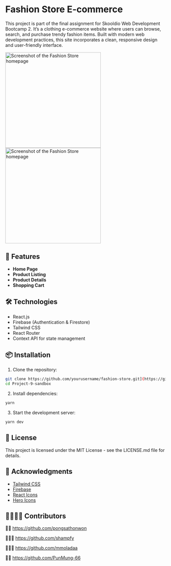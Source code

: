 # Fashion Store E-commerce

This project is part of the final assignment for Skooldio Web Development Bootcamp 2. It’s a clothing e-commerce website where users can browse, search, and purchase trendy fashion items. Built with modern web development practices, this site incorporates a clean, responsive design and user-friendly interface.


<img src="https://assets.skooldio.com/static/landing/images/skooldio_fb_share.png" alt="Screenshot of the Fashion Store homepage" width="300" > <img src="https://cdn.lugc.link/af6c3f10-9888-4961-b07b-b81c33e48755/-/preview/521x305/-/format/auto/" alt="Screenshot of the Fashion Store homepage" width="300"> 


## 🚀 Features

- **Home Page**
- **Product Listing**
- **Product Details**
- **Shopping Cart**

## 🛠️ Technologies

- React.js
- Firebase (Authentication & Firestore)
- Tailwind CSS
- React Router
- Context API for state management

## 📦 Installation

1. Clone the repository:
```bash
git clone https://github.com/yourusername/fashion-store.git](https://github.com/PunMung-66/Project-9-sandbox.git
cd Project-9-sandbox
```

2. Install dependencies:
```bash
yarn
```

3. Start the development server:
```bash
yarn dev
```

## 📝 License

This project is licensed under the MIT License - see the LICENSE.md file for details.

## 🙏 Acknowledgments

- [Tailwind CSS](https://tailwindcss.com/)
- [Firebase](https://firebase.google.com/)
- [React Icons](https://react-icons.github.io/react-icons/)
- [Hero Icons](https://heroicons.com/)

## 🫱🏻‍🫲🏻 Contributors
👨🏻 https://github.com/pongsathonwon

👨🏻‍🦲 https://github.com/shampfy

👱🏻‍♀️ https://github.com/mmoladaa 

👦🏻 https://github.com/PunMung-66





